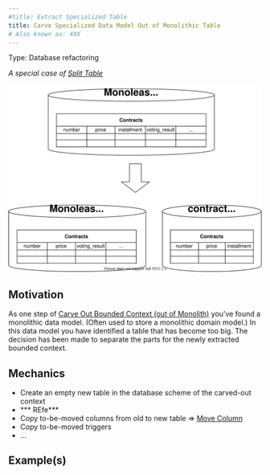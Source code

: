 ```yaml
---
#title: Extract Specialized Table
title: Carve Specialized Data Model Out of Monolithic Table
# Also known as: XXX
---
```


Type: Database refactoring

*A special case of [Split Table](https://databaserefactoring.com/SplitTable.html)*

![](../../images/domain-driven-refactorings/tactical-for-strategic/carve-specialized-data-model-out-of-monolithic-table.drawio.svg)

## Motivation

As one step of [Carve Out Bounded Context (out of Monolith)](../strategic/carve-bounded-context-out-of-monolith) you’ve found a monolithic data model. (Often used to store a monolithic domain model.) In this data model you have identified a table that has become too big. The decision has been made to separate the parts for the newly extracted bounded context.

## Mechanics

- Create an empty new table in the database scheme of the carved-out context
- *** REfe***
- Copy to-be-moved columns from old to new table => [Move Column](https://databaserefactoring.com/MoveColumn.html)
- Copy to-be-moved triggers
- ...

## Example(s)
